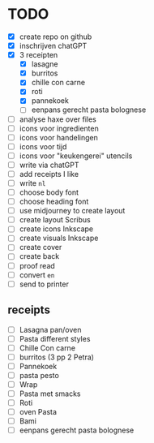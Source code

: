 # TODO

- [x] create repo on github
- [x] inschrijven chatGPT
- [x] 3 receipten
	- [x] lasagne
	- [x] burritos
	- [x] chille con carne
	- [x] roti
	- [x] pannekoek
	- [ ] eenpans gerecht pasta bolognese
- [ ] analyse haxe over files
- [ ] icons voor ingredienten
- [ ] icons voor handelingen
- [ ] icons voor tijd
- [ ] icons voor "keukengerei" utencils
- [ ] write via chatGPT
- [ ] add receipts I like
- [ ] write `nl`
- [ ] choose body font
- [ ] choose heading font
- [ ] use midjourney to create layout
- [ ] create layout Scribus
- [ ] create icons Inkscape
- [ ] create visuals Inkscape
- [ ] create cover
- [ ] create back
- [ ] proof read
- [ ] convert `en`
- [ ] send to printer

## receipts

- [ ] Lasagna pan/oven
- [ ] Pasta different styles
- [ ] Chille Con carne
- [ ] burritos (3 pp 2 Petra)
- [ ] Pannekoek
- [ ] pasta pesto
- [ ] Wrap
- [ ] Pasta met smacks
- [ ] Roti
- [ ] oven Pasta
- [ ] Bami
- [ ] eenpans gerecht pasta bolognese
